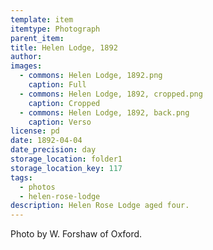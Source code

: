 ```yaml
---
template: item
itemtype: Photograph
parent_item: 
title: Helen Lodge, 1892
author: 
images:
  - commons: Helen Lodge, 1892.png
    caption: Full
  - commons: Helen Lodge, 1892, cropped.png
    caption: Cropped
  - commons: Helen Lodge, 1892, back.png
    caption: Verso
license: pd
date: 1892-04-04
date_precision: day
storage_location: folder1
storage_location_key: 117
tags:
  - photos
  - helen-rose-lodge
description: Helen Rose Lodge aged four.
---
```


Photo by W. Forshaw of Oxford.
